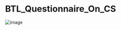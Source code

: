 # BTL_Questionnaire_On_CS

![image](https://github.com/user-attachments/assets/15a99ff7-48db-4cb3-81e8-3e291c0bd9ca)
